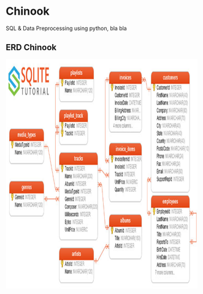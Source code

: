 # Chinook
SQL & Data Preprocessing using python, bla bla

## ERD Chinook
<img src="Assets/sqlite-sample-database-color (1).jpg" alt="ERD Chinook" width="500" height="600">
